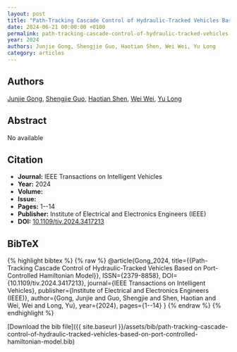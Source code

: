 ```yaml
---
layout: post
title: "Path-Tracking Cascade Control of Hydraulic-Tracked Vehicles Based on Port-Controlled Hamiltonian Model"
date: 2024-06-21 00:00:00 +0100
permalink: path-tracking-cascade-control-of-hydraulic-tracked-vehicles-based-on-port-controlled-hamiltonian-model
year: 2024
authors: Junjie Gong, Shengjie Guo, Haotian Shen, Wei Wei, Yu Long
category: articles
---
```

 
## Authors
[Junjie Gong](authors/junjie-gong), [Shengjie Guo](authors/shengjie-guo), [Haotian Shen](authors/haotian-shen), [Wei Wei](authors/wei-wei), [Yu Long](authors/yu-long)
 
## Abstract
No  available
 
## Citation
- **Journal:** IEEE Transactions on Intelligent Vehicles
- **Year:** 2024
- **Volume:** 
- **Issue:** 
- **Pages:** 1--14
- **Publisher:** Institute of Electrical and Electronics Engineers (IEEE)
- **DOI:** [10.1109/tiv.2024.3417213](https://doi.org/10.1109/tiv.2024.3417213)
 
## BibTeX
{% highlight bibtex %}
{% raw %}
@article{Gong_2024,
  title={{Path-Tracking Cascade Control of Hydraulic-Tracked Vehicles Based on Port-Controlled Hamiltonian Model}},
  ISSN={2379-8858},
  DOI={10.1109/tiv.2024.3417213},
  journal={IEEE Transactions on Intelligent Vehicles},
  publisher={Institute of Electrical and Electronics Engineers (IEEE)},
  author={Gong, Junjie and Guo, Shengjie and Shen, Haotian and Wei, Wei and Long, Yu},
  year={2024},
  pages={1--14}
}
{% endraw %}
{% endhighlight %}
 
[Download the bib file]({{ site.baseurl }}/assets/bib/path-tracking-cascade-control-of-hydraulic-tracked-vehicles-based-on-port-controlled-hamiltonian-model.bib)
 
